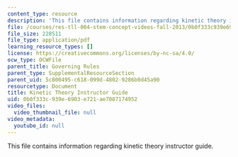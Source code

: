 ```yaml
---
content_type: resource
description: 'This file contains information regarding kinetic theory instructor guide. '
file: /courses/res-tll-004-stem-concept-videos-fall-2013/0b0f333c939e6903e721ae7087174952_MITRES_TLL-004F13_KinGuide.pdf
file_size: 228511
file_type: application/pdf
learning_resource_types: []
license: https://creativecommons.org/licenses/by-nc-sa/4.0/
ocw_type: OCWFile
parent_title: Governing Rules
parent_type: SupplementalResourceSection
parent_uid: 5c800495-c618-099d-4802-9286b0d45a90
resourcetype: Document
title: Kinetic Theory Instructor Guide
uid: 0b0f333c-939e-6903-e721-ae7087174952
video_files:
  video_thumbnail_file: null
video_metadata:
  youtube_id: null
---
```

This file contains information regarding kinetic theory instructor guide. 